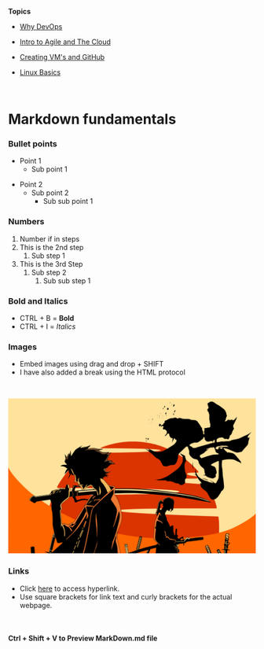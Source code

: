 **Topics**

* [Why DevOps](<Day 1/README.md>)

* [Intro to Agile and The Cloud](<Day 2/README.md>)
* [Creating VM's and GitHub](<Day 3/README.md>)
* [Linux Basics](<Day 4>)
<br>

# Markdown fundamentals

### Bullet points

* Point 1
  * Sub point 1
- Point 2
  - Sub point 2
    - Sub sub point 1

### Numbers

1. Number if in steps
2. This is the 2nd step
   1. Sub step 1
3. This is the 3rd Step
    1. Sub step 2
        1. Sub sub step 1

### Bold and Italics

* CTRL + B = **Bold**
* CTRL + I = *Italics*

### Images

* Embed images using drag and drop + SHIFT
* I have also added a break using the HTML protocol

<br>

![alt text](UgsYoJ.jpg)

### Links

* Click [here](http://google.com) to access hyperlink.
* Use square brackets for link text and curly brackets for the actual webpage.

<br>

#### Ctrl + Shift + V to Preview MarkDown.md file